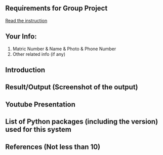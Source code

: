 ## Requirements for Group Project
[Read the instruction](https://github.com/STIW3054-A211/e-sulam/blob/main/Assignment-1.md)

## Your Info:

1. Matric Number & Name & Photo & Phone Number
1. Other related info (if any)

## Introduction
## Result/Output (Screenshot of the output)
## Youtube Presentation
## List of Python packages (including the version) used for this system
## References (Not less than 10)
